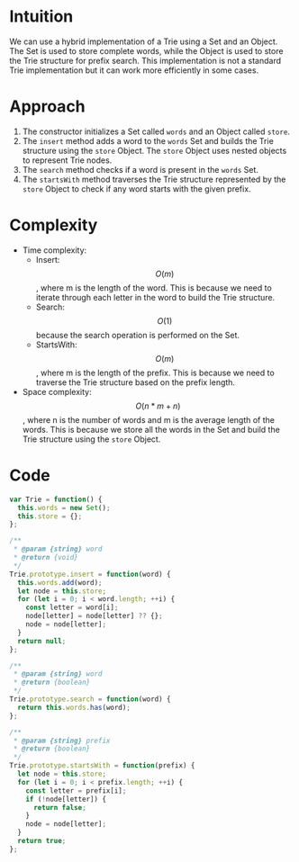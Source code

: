 # Intuition
We can use a hybrid implementation of a Trie using a Set and an Object. The Set is used to store complete words, while the Object is used to store the Trie structure for prefix search. This implementation is not a standard Trie implementation but it can work more efficiently in some cases.

# Approach
1.  The constructor initializes a Set called `words` and an Object called `store`.
2.  The `insert` method adds a word to the `words` Set and builds the Trie structure using the `store` Object. The `store` Object uses nested objects to represent Trie nodes.
3.  The `search` method checks if a word is present in the `words` Set.
4.  The `startsWith` method traverses the Trie structure represented by the `store` Object to check if any word starts with the given prefix.

# Complexity
*   Time complexity:
    *   Insert: $$O(m)$$, where m is the length of the word. This is because we need to iterate through each letter in the word to build the Trie structure.
    *   Search: $$O(1)$$ because the search operation is performed on the Set.
    *   StartsWith: $$O(m)$$, where m is the length of the prefix. This is because we need to traverse the Trie structure based on the prefix length.
*   Space complexity: $$O(n*m+n)$$, where n is the number of words and m is the average length of the words. This is because we store all the words in the Set and build the Trie structure using the `store` Object.

# Code
```js
var Trie = function() {
  this.words = new Set();
  this.store = {};
};

/** 
 * @param {string} word
 * @return {void}
 */
Trie.prototype.insert = function(word) {
  this.words.add(word);
  let node = this.store;
  for (let i = 0; i < word.length; ++i) {
    const letter = word[i];
    node[letter] = node[letter] ?? {};
    node = node[letter];
  }
  return null;
};

/** 
 * @param {string} word
 * @return {boolean}
 */
Trie.prototype.search = function(word) {
  return this.words.has(word);
};

/** 
 * @param {string} prefix
 * @return {boolean}
 */
Trie.prototype.startsWith = function(prefix) {
  let node = this.store;
  for (let i = 0; i < prefix.length; ++i) {
    const letter = prefix[i];
    if (!node[letter]) {
      return false;
    }
    node = node[letter];
  }
  return true;
};
```